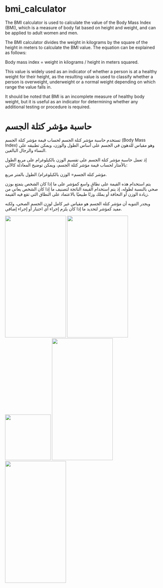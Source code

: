 # bmi_calculator

The BMI calculator is used to calculate the value of the Body Mass Index (BMI), which is a measure of body fat based on height and weight, and can be applied to adult women and men.

The BMI calculator divides the weight in kilograms by the square of the height in meters to calculate the BMI value. The equation can be explained as follows:

Body mass index = weight in kilograms / height in meters squared.

This value is widely used as an indicator of whether a person is at a healthy weight for their height, as the resulting value is used to classify whether a person is overweight, underweight or a normal weight depending on which range the value falls in.

It should be noted that BMI is an incomplete measure of healthy body weight, but it is useful as an indicator for determining whether any additional testing or procedure is required.

# حاسبة مؤشر كتلة الجسم

تستخدم حاسبة مؤشر كتلة الجسم لحساب قيمة مؤشر كتلة الجسم (Body Mass Index) وهو مقياس للدهون في الجسم على أساس الطول والوزن، ويمكن تطبيقه على النساء والرجال البالغين.

إذ تعمل حاسبة مؤشر كتلة الجسم على تقسيم الوزن بالكيلوغرام على مربع الطول بالأمتار لحساب قيمة مؤشر كتلة الجسم، ويمكن توضيح المعادلة كالآتي:

مؤشر كتلة الجسم= الوزن بالكيلوغرام/ الطول بالمتر مربع.

يتم استخدام هذه القيمة على نطاق واسع كمؤشر على ما إذا كان الشخص يتمتع بوزن صحي بالنسبة لطوله، إذ يتم استخدام القيمة الناتجة لتصنيف ما إذا كان الشخص يعاني من زيادة الوزن أو النحافة أو يملك وزنًا طبيعيًا بالاعتماد على النطاق التي تقع فيه القيمة.

ويجدر التنويه أن مؤشر كتلة الجسم هو مقياس غير كامل لوزن الجسم الصحي، ولكنه مفيد كمؤشر لتحديد ما إذا كان يلزم إجراء أي اختبار أو إجراء إضافي.

 <picture>
        <img src="https://user-images.githubusercontent.com/38941803/222395787-1ee1e182-744f-41c0-a43c-6a3e8698fb88.jpg" width="200px" height="400">
    </picture>
    <picture>
        <img src="https://user-images.githubusercontent.com/38941803/222395799-1bd6a551-8e6f-4f7d-8c9a-8c783292156a.jpg" width="200px" height="400">
    </picture>
    <picture>
        <img src="https://user-images.githubusercontent.com/38941803/222395805-d7cfd95a-06ba-4dc1-9872-1f15742fe9dc.jpg" width="150px" height="150">
    </picture>
    <picture>
        <img src="https://user-images.githubusercontent.com/38941803/222395806-19ba8741-c74a-4122-8089-aeae94672749.jpg" width="200px" height="400">
    </picture>
    <picture>
        <img src="https://user-images.githubusercontent.com/38941803/222395810-3689a99c-2919-4119-8f04-8c7417d56964.jpg" width="200px" height="400">
    </picture>
